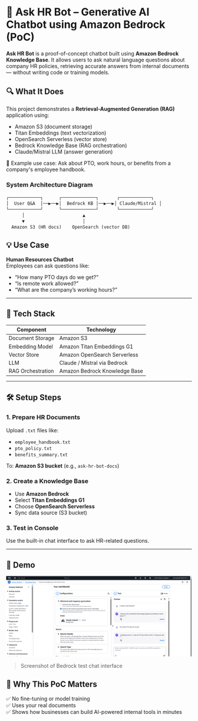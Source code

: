 # 🤖 Ask HR Bot – Generative AI Chatbot using Amazon Bedrock (PoC)

**Ask HR Bot** is a proof-of-concept chatbot built using **Amazon Bedrock Knowledge Base**. It allows users to ask natural language questions about company HR policies, retrieving accurate answers from internal documents — without writing code or training models.



## 🔍 What It Does

This project demonstrates a **Retrieval-Augmented Generation (RAG)** application using:
- Amazon S3 (document storage)
- Titan Embeddings (text vectorization)
- OpenSearch Serverless (vector store)
- Bedrock Knowledge Base (RAG orchestration)
- Claude/Mistral LLM (answer generation)

📂 Example use case: Ask about PTO, work hours, or benefits from a company's employee handbook.

### System Architecture Diagram 
```
┌────────────┐      ┌─────────────┐       ┌────────────┐
│  User Q&A  │──▶──▶│  Bedrock KB │──▶──▶│ Claude/Mistral │
└────────────┘      └─────────────┘       └────────────┘
      │                      ▲
      ▼                      │
  Amazon S3 (HR docs)    OpenSearch (vector DB)
```

## 💡 Use Case

**Human Resources Chatbot**  
Employees can ask questions like:
- “How many PTO days do we get?”
- “Is remote work allowed?”
- “What are the company’s working hours?”

---

## 🧰 Tech Stack

| Component         | Technology                    |
|------------------|-------------------------------|
| Document Storage | Amazon S3                     |
| Embedding Model  | Amazon Titan Embeddings G1    |
| Vector Store     | Amazon OpenSearch Serverless  |
| LLM              | Claude / Mistral via Bedrock  |
| RAG Orchestration| Amazon Bedrock Knowledge Base |

---

## 🛠️ Setup Steps

### 1. Prepare HR Documents
Upload `.txt` files like:
- `employee_handbook.txt`
- `pto_policy.txt`
- `benefits_summary.txt`

To: **Amazon S3 bucket** (e.g., `ask-hr-bot-docs`)

### 2. Create a Knowledge Base
- Use **Amazon Bedrock**
- Select **Titan Embeddings G1**
- Choose **OpenSearch Serverless**
- Sync data source (S3 bucket)

### 3. Test in Console
Use the built-in chat interface to ask HR-related questions.

---

## 📸 Demo

![Ask HR Bot Chat Screenshot](./Screenshot%202025-06-17%20155817.png)

> Screenshot of Bedrock test chat interface


## 🚀 Why This PoC Matters

✅ No fine-tuning or model training  
✅ Uses your real documents  
✅ Shows how businesses can build AI-powered internal tools in minutes





